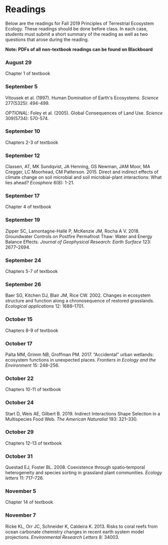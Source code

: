 # Readings
Below are the readings for Fall 2019 Principles of Terrestrial Ecosystem Ecology.
These readings should be done before class. In each case, students must submit a short
summary of the reading as well as two questions that arose during the reading.

**Note: PDFs of all non-textbook readings can be found on Blackboard**

### August 29
Chapter 1 of textbook

### September 5
Vitousek et al. (1997). Human Domination of Earth's Ecosystems. *Science* 277(5325): 494-499.

*OPTIONAL*: Foley et al. (2005). Global Consequences of Land Use. *Science* 309(5734): 570-574.

### September 10
Chapters 2-3 of textbook

### September 12
Classen, AT, MK Sundqvist, JA Henning, GS Newman, JAM Moor, MA Cregger, LC Moorhead, 
CM Patterson. 2015. Direct and indirect effects of climate change on soil microbial 
and soil microbial-plant interactions: What lies ahead? *Ecosphere* 6(8): 1-21.

### September 17
Chapter 4 of textbook

### September 19
Zipper SC, Lamontagne-Hallé P, McKenzie JM, Rocha A V. 2018. 
Groundwater Controls on Postfire Permafrost Thaw: Water and Energy Balance Effects. 
*Journal of Geophysical Research: Earth Surface* 123: 2677–2694.

### September 24
Chapters 5-7 of textbook

### September 26
Baer SG, Kitchen DJ, Blair JM, Rice CW. 2002. 
Changes in ecosystem structure and function along a chronosequence of restored grasslands. 
*Ecological applications* 12: 1688–1701.

### October 15
Chapters 8-9 of textbook

### October 17
Palta MM, Grimm NB, Groffman PM. 2017. 
“Accidental” urban wetlands: ecosystem functions in unexpected places. 
*Frontiers in Ecology and the Environment* 15: 248–256.

### October 22
Chapters 10-11 of textbook

### October 24
Start D, Weis AE, Gilbert B. 2019. Indirect Interactions Shape Selection in a Multispecies Food Web. 
*The American Naturalist* 193: 321–330.

### October 29
Chapters 12-13 of textbook

### October 31
Questad EJ, Foster BL. 2008. 
Coexistence through spatio‐temporal heterogeneity and species sorting in grassland plant communities. 
*Ecology letters* 11: 717–726.

### November 5
Chapter 14 of textbook

### November 7
Ricke KL, Orr JC, Schneider K, Caldeira K. 2013. 
Risks to coral reefs from ocean carbonate chemistry changes in recent earth system model projections. 
*Environmental Research Letters* 8: 34003.